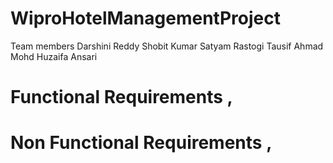 # WiproHotelManagementProject
Team members
Darshini Reddy
Shobit Kumar
Satyam Rastogi
Tausif Ahmad
Mohd Huzaifa Ansari

# Functional Requirements , 

# Non Functional Requirements , 
